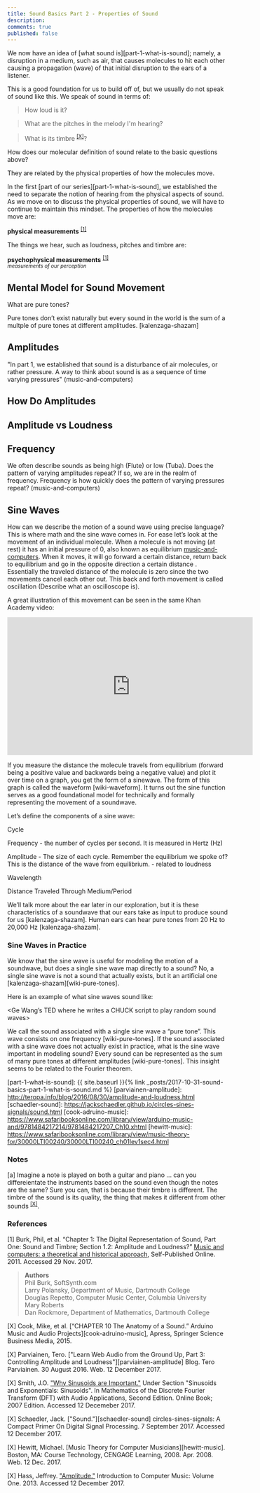 ```yaml
---
title: Sound Basics Part 2 - Properties of Sound
description: 
comments: true
published: false
---
```


We now have an idea of [what sound is][part-1-what-is-sound]; namely, a disruption in a medium, such as air, that causes molecules to hit each other causing a propagation (wave) of that initial disruption to the ears of a listener.

This is a good foundation for us to build off of, but we usually do not speak of sound like this.  We speak of sound in terms of:

> How loud is it?

> What are the pitches in the melody I'm hearing?

> What is its timbre <sup>[[X]](#what-is-timbre)</sup>?

How does our molecular definition of sound relate to the basic questions above?

They are related by the physical properties of how the molecules move.

In the first [part of our series][part-1-what-is-sound], we established the need to separate the notion of hearing from the physical aspects of sound.  As we move on to discuss the physical properties of sound, we will have to continue to maintain this mindset.  The properties of how the molecules move are:

**physical measurements** <sup>[[1]](#music-and-computers)</sup>

The things we hear, such as loudness, pitches and timbre are:

**psychophysical measurements** <sup>[[1]](#music-and-computers)</sup>
<br/><sub>*measurements of our perception*</sub>

## Mental Model for Sound Movement



What are pure tones?

Pure tones don’t exist naturally but every sound in the world is the sum of a multple of pure tones at different amplitudes. [kalenzaga-shazam]

## Amplitudes
"In part 1, we established that sound is a disturbance of air molecules, or rather pressure.  A way to think about sound is as a sequence of time varying pressures" (music-and-computers)

## How Do Amplitudes 

## Amplitude vs Loudness


## Frequency
We often describe sounds as being high (Flute) or low (Tuba).  Does the pattern of varying amplitudes repeat?  If so, we are in the realm of frequency.  Frequency is how quickly does the pattern of varying pressures repeat?  (music-and-computers)

## Sine Waves
How can we describe the motion of a sound wave using precise language?  This is where math and the sine wave comes in.  For ease let’s look at the movement of an individual molecule.  When a molecule is not moving (at rest) it has an initial pressure of 0, also known as equilibrium [music-and-computers].  When it moves, it will go forward a certain distance, return back to equilibrium and go in the opposite direction a certain distance .  Essentially the traveled distance of the molecule is zero since the two movements cancel each other out.  This back and forth movement is called oscillation (Describe what an oscilloscope is).  

A great illustration of this movement can be seen in the same Khan Academy video:
<iframe width="560" height="315" src="https://www.youtube.com/embed/-_xZZt99MzY?start=22&end=40" frameborder="0" allowfullscreen></iframe>

If you measure the distance the molecule travels from equilibrium (forward being a positive value and backwards being a negative value) and plot it over time on a graph, you get the form of a sinewave.  The form of this graph is called the waveform [wiki-waveform].  It turns out the sine function serves as a good foundational model for technically and formally representing the movement of a soundwave.


Let’s define the components of a sine wave:

Cycle

Frequency - the number of cycles per second.  It is measured in Hertz (Hz)

Amplitude - The size of each cycle.  Remember the equilibrium we spoke of?  This is the distance of the wave from equilibrium. - related to loudness

Wavelength

Distance Traveled Through Medium/Period


We’ll talk more about the ear later in our exploration, but it is these characteristics of a soundwave that our ears take as input to produce sound for us [kalenzaga-shazam].  Human ears can hear pure tones from 20 Hz to 20,000 Hz [kalenzaga-shazam].

### Sine Waves in Practice

We know that the sine wave is useful for modeling the motion of a soundwave, but does a single sine wave map directly to a sound?  No, a single sine wave is not a sound that actually exists, but it an artificial one [kalenzaga-shazam][wiki-pure-tones].  


Here is an example of what sine waves sound like:

<Ge Wang’s TED where he writes a CHUCK script to play random sound waves>


We call the sound associated with a single sine wave a “pure tone”.  This wave consists on one frequency [wiki-pure-tones].  If the sound associated with a sine wave does not actually exist in practice, what is the sine wave important in modeling sound?  Every sound can be represented as the sum of many pure tones at different amplitudes [wiki-pure-tones].  This insight seems to be related to the Fourier theorem.  

[hass-amplitude]: http://www.indiana.edu/%7Eemusic/etext/acoustics/chapter1_amplitude.shtml
[jos-why-sinusoids]: https://ccrma.stanford.edu/~jos/mdft/Why_Sinusoids_Important.html
[music-and-computers]: http://cmc.music.columbia.edu/MusicAndComputers/
[part-1-what-is-sound]: {{ site.baseurl }}{% link _posts/2017-10-31-sound-basics-part-1-what-is-sound.md %}
[parviainen-amplitude]: http://teropa.info/blog/2016/08/30/amplitude-and-loudness.html
[schaedler-sound]: https://jackschaedler.github.io/circles-sines-signals/sound.html
[cook-adruino-music]: https://www.safaribooksonline.com/library/view/arduino-music-and/9781484217214/9781484217207_Ch10.xhtml
[hewitt-music]: https://www.safaribooksonline.com/library/view/music-theory-for/30000LTI00240/30000LTI00240_ch01lev1sec4.html 

### Notes
[<a name="what-is-timbre">a</a>] Imagine a note is played on both a guitar and piano ... can you differeientate the instruments based on the sound even though the notes are the same?  Sure you can, that is because their timbre is different.  The timbre of the sound is its quality, the thing that makes it different from other sounds <sup>[[X]](#cook-adruino-music)</sup>.  

### References
[<a name="music-and-computers">1</a>]
Burk, Phil, et al. “Chapter 1: The Digital Representation of Sound, Part One: Sound and Timbre; Section 1.2: Amplitude and Loudness?” [Music and computers: a theoretical and historical approach][music-and-computers], Self-Published Online. 2011. Accessed 29 Nov. 2017.
> **Authors**<br/>
> Phil Burk, SoftSynth.com<br/>
> Larry Polansky, Department of Music, Dartmouth College<br/>
> Douglas Repetto, Computer Music Center, Columbia University<br/>
> Mary Roberts<br/>
> Dan Rockmore, Department of Mathematics, Dartmouth College<br/>

[<a name="cook-adruino-music">X</a>] Cook, Mike, et al. [“CHAPTER 10 The Anatomy of a Sound.” Arduino Music and Audio Projects][cook-adruino-music], Apress, Springer Science Business Media, 2015.

[<a name="parviainen-amplitude">X</a>] Parviainen, Tero. ["Learn Web Audio from the Ground Up, Part 3: Controlling Amplitude and Loudness"][parviainen-amplitude] Blog. Tero Parviainen. 30 August 2016. Web. 12 December 2017.

[<a name="jos-why-sinusoids">X</a>] Smith, J.O. ["Why Sinusoids are Important."][jos-why-sinusoids] Under Section "Sinusoids and Exponentials: Sinusoids". In Mathematics of the Discrete Fourier Transform (DFT) with Audio Applications, Second Edition. Online Book; 2007 Edition. Accessed 12 Decemeber 2017.

[<a name="schaedler-sound">X</a>] Schaedler, Jack. ["Sound."][schaedler-sound] circles-sines-signals: A Compact Primer On Digital Signal Processing. 7 September 2017. Accessed 12 December 2017.

[<a name="hewitt-music">X</a>] Hewitt, Michael. [Music Theory for Computer Musicians][hewitt-music]. Boston, MA: Course Technology, CENGAGE Learning, 2008. Apr. 2008. Web. 12 Dec. 2017.

[<a name="hass-amplitude">X</a>] Hass, Jeffrey. ["Amplitude."][hass-amplitude] Introduction to Computer Music: Volume One. 2013. Accessed 12 December 2017.


